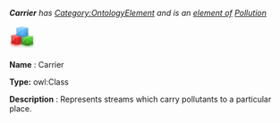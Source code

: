 ___Carrier__ 
 has
 [Category:OntologyElement](../../Category/OntologyElement "Category:OntologyElement") 
 and is an
 [element of](../../Property/ElementOf "Property:ElementOf") 
[Pollution](../../Submissions/Pollution "Submissions:Pollution")_




  





[![Class](../images/thumb/2/27/Class.gif/45px-Class.gif)](../../Image/Class.gif "Class")


__Name__ 
 : Carrier
 



__Type:__ 
 owl:Class
 



__Description__ 
 : Represents streams which carry pollutants to a particular place.